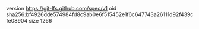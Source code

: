 version https://git-lfs.github.com/spec/v1
oid sha256:bf4926dde574984fd8c9ab0e6f515452e1f6c647743a26111d92f439cfe08904
size 1266

